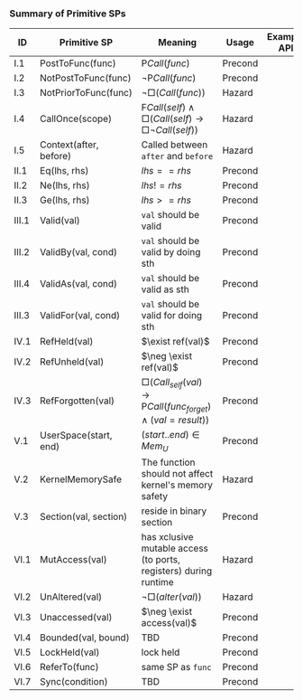 ### Summary of Primitive SPs

| ID  | Primitive SP | Meaning | Usage | Example API |
|---|---|---|---|---|
|I.1|PostToFunc(func)|$\textsf{P} Call(func)$|Precond| |
|I.2|NotPostToFunc(func)|$\neg \textsf{P} Call(func)$|Precond| |
|I.3|NotPriorToFunc(func)|$\neg \Box(Call(func))$|Hazard| |
|I.4|CallOnce(scope)|$\textsf{F} Call(self) \wedge \Box(Call(self)\to\Box\neg Call(self))$|Hazard||
|I.5|Context(after, before)|Called between `after` and `before`| Hazard||
|II.1|Eq(lhs, rhs)|$lhs == rhs$| Precond||
|II.2|Ne(lhs, rhs)|$lhs != rhs$| Precond||
|II.3|Ge(lhs, rhs)|$lhs >= rhs$| Precond||
|III.1|Valid(val)|`val` should be valid|Precond||
|III.2|ValidBy(val, cond)|`val` should be valid by doing sth|Precond||
|III.4|ValidAs(val, cond)|`val` should be valid as sth|Precond||
|III.3|ValidFor(val, cond)|`val` should be valid for doing sth|Precond||
|IV.1|RefHeld(val)|$\exist ref(val)$|Precond||
|IV.2|RefUnheld(val)|$\neg \exist ref(val)$|Precond||
|IV.3|RefForgotten(val)|$\Box(Call_{self}(val) \to\textsf{P} Call(func_{forget}) \wedge (val=result))$|Precond||
|V.1|UserSpace(start, end)|$(start..end) \in Mem_U$|Precond||
|V.2|KernelMemorySafe|The function should not affect kernel's memory safety|Hazard||
|V.3|Section(val, section)|reside in binary section|Precond||
|VI.1|MutAccess(val)|has xclusive mutable access (to ports, registers) during runtime|Hazard||
|VI.2|UnAltered(val)|$\neg \Box(alter(val))$|Hazard||
|VI.3|Unaccessed(val)|$\neg \exist access(val)$|Precond||
|VI.4|Bounded(val, bound)|TBD|Precond||
|VI.5|LockHeld(val)|lock held|Precond||
|VI.6|ReferTo(func)|same SP as `func`|Precond||
|VI.7|Sync(condition)|TBD|Precond||
